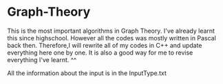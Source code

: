 # Graph-Theory

This is the most important algorithms in Graph Theory. I've already learnt this since highschool. 
However all the codes was mostly written in Pascal back then.
Therefore,I will rewrite all of my codes in C++ and update everything here one by one.
It is also a good way for me to revise everything I've learnt. ^^

All the information about the input is in the InputType.txt
